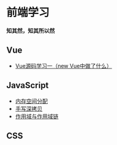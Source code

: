 # 前端学习
**知其然，知其所以然**


## Vue
* [Vue源码学习一（new Vue中做了什么）](./vue/data.md)


## JavaScript
* [内存空间分配](./docs/1.md)
* [手写深拷贝](./docs/2.md)
* [作用域与作用域链](./docs/4.md)

## CSS

